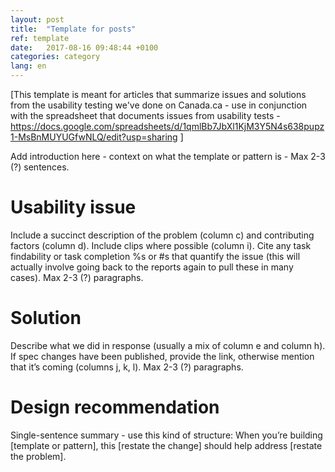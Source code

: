 ```yaml
---
layout: post
title:  "Template for posts"
ref: template
date:   2017-08-16 09:48:44 +0100
categories: category
lang: en
---
```


\[This template is meant for articles that summarize issues and solutions from the usability testing we've done on Canada.ca - use in conjunction with the spreadsheet that documents issues from usability tests - https://docs.google.com/spreadsheets/d/1qmlBb7JbXl1KjM3Y5N4s638pupz1-MsBnMUYUGfwNLQ/edit?usp=sharing \]

Add introduction here - context on what the template or pattern is  - Max 2-3 (?) sentences.

# Usability issue

Include a succinct description of the problem (column c) and contributing factors (column d). Include clips where possible (column i). Cite any task findability or task completion %s or #s that quantify the issue (this will actually involve going back to the reports again to pull these in many cases). Max 2-3 (?) paragraphs.

# Solution

Describe what we did in response (usually a mix of column e and column h). If spec changes have been published, provide the link, otherwise mention that it’s coming (columns j, k, l). Max 2-3 (?) paragraphs.

# Design recommendation

Single-sentence summary - use this kind of structure: When you’re building \[template or pattern\], this \[restate the change\] should help address \[restate the problem\].
